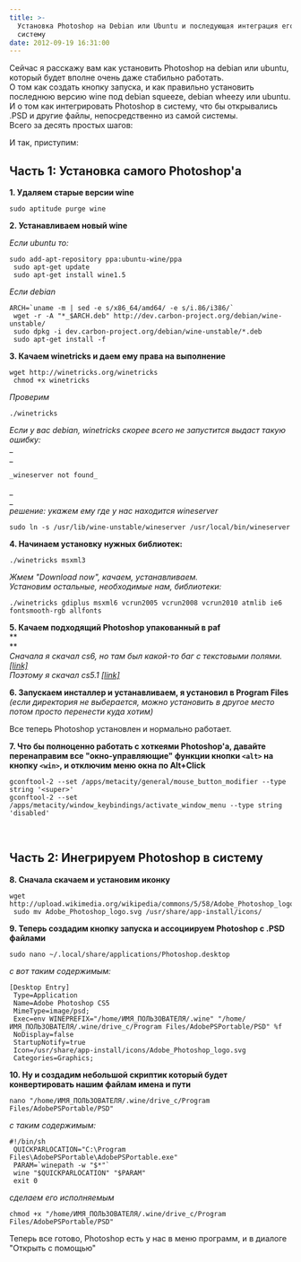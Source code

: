 ```yaml
---
title: >-
  Установка Photoshop на Debian или Ubuntu и последующая интеграция его в
  систему
date: 2012-09-19 16:31:00
---
```


Сейчас я расскажу вам как установить Photoshop на debian или ubuntu, который будет вполне очень даже стабильно работать.  
О том как создать кнопку запуска, и как правильно установить последнюю версию wine под debian squeeze, debian wheezy или ubuntu.  
И о том как интегрировать Photoshop в систему, что бы открывались .PSD и другие файлы, непосредственно из самой системы.  
Всего за десять простых шагов:

<!--more-->

И так, приступим:

## **Часть 1: Установка самого Photoshop'а**

  
**1\. Удаляем старые версии wine**
    
    
    sudo aptitude purge wine

  
**2\. Устанавливаем новый wine**

_Если ubuntu то:_
    
    
    sudo add-apt-repository ppa:ubuntu-wine/ppa  
     sudo apt-get update  
     sudo apt-get install wine1.5

  
_Если debian_
    
    
    ARCH=`uname -m | sed -e s/x86_64/amd64/ -e s/i.86/i386/`  
     wget -r -A "*_$ARCH.deb" http://dev.carbon-project.org/debian/wine-unstable/  
     sudo dpkg -i dev.carbon-project.org/debian/wine-unstable/*.deb  
     sudo apt-get install -f

  
**3\. Качаем winetricks и даем ему права на выполнение**
    
    
    wget http://winetricks.org/winetricks  
     chmod +x winetricks

  
_Проверим_
    
    
    ./winetricks

  
_Если у вас debian, winetricks скорее всего не запустится выдаст такую ошибку:_  
_  
_
    
    
    _wineserver not found_

_  
_  
_решение: укажем ему где у нас находится wineserver_
    
    
    sudo ln -s /usr/lib/wine-unstable/wineserver /usr/local/bin/wineserver

  
**4\. Начинаем установку нужных библиотек:**
    
    
    ./winetricks msxml3

  
_Жмем "Download now", качаем, устанавливаем._  
_Установим остальные, необходимые нам, библиотеки:_
    
    
    ./winetricks gdiplus msxml6 vcrun2005 vcrun2008 vcrun2010 atmlib ie6 fontsmooth-rgb allfonts

  
**5\. Качаем подходящий Photoshop упакованный в paf**  
**  
**  
_Сначала я скачал cs6, но там был какой-то баг с текстовыми полями. [[link]][1]_  
_Поэтому я скачал cs5.1 [[link]][2]_

**6\. Запускаем инсталлер и устанавливаем, я установил в Program Files**  
_(если директория не выберается, можно установить в другое место потом просто перенести куда хотим)_

Все теперь Photoshop установлен и нормально работает.

**7\. Что бы полноценно работать с хоткеями Photoshop'a, давайте перенаправим все "окно-управляющие" функции кнопки `<alt>` на кнопку `<win>`, и отключим меню окна по Alt+Click**
    
    
    gconftool-2 --set /apps/metacity/general/mouse_button_modifier --type string '<super>'  
    gconftool-2 --set /apps/metacity/window_keybindings/activate_window_menu --type string 'disabled'

&nbsp;

## **Часть 2: Инегрируем Photoshop в систему**

  
**8\. Сначала скачаем и установим иконку**
    
    
    wget http://upload.wikimedia.org/wikipedia/commons/5/58/Adobe_Photoshop_logo.svg  
     sudo mv Adobe_Photoshop_logo.svg /usr/share/app-install/icons/

  
**9\. Теперь создадим кнопку запуска и ассоциируем Photoshop с .PSD файлами**
    
    
    sudo nano ~/.local/share/applications/Photoshop.desktop

  
_с вот таким содержимым:_
    
    
    [Desktop Entry]  
     Type=Application  
     Name=Adobe Photoshop CS5  
     MimeType=image/psd;  
     Exec=env WINEPREFIX="/home/ИМЯ_ПОЛЬЗОВАТЕЛЯ/.wine" "/home/ИМЯ_ПОЛЬЗОВАТЕЛЯ/.wine/drive_c/Program Files/AdobePSPortable/PSD" %f  
     NoDisplay=false  
     StartupNotify=true  
     Icon=/usr/share/app-install/icons/Adobe_Photoshop_logo.svg  
     Categories=Graphics;

  
**10\. Ну и создадим небольшой скриптик который будет конвертировать нашим файлам имена и пути**
    
    
    nano "/home/ИМЯ_ПОЛЬЗОВАТЕЛЯ/.wine/drive_c/Program Files/AdobePSPortable/PSD"

  
_с таким содержимым:_
    
    
    #!/bin/sh  
     QUICKPARLOCATION="C:\Program Files\AdobePSPortable\AdobePSPortable.exe"  
     PARAM=`winepath -w "$*"`  
     wine "$QUICKPARLOCATION" "$PARAM"  
     exit 0

  
_сделаем его исполняемым_
    
    
    chmod +x "/home/ИМЯ_ПОЛЬЗОВАТЕЛЯ/.wine/drive_c/Program Files/AdobePSPortable/PSD"

Теперь все готово, Photoshop есть у нас в меню программ, и в диалоге "Открыть с помощью"

[1]: http://thepiratebay.se/torrent/7266185
[2]: http://thepiratebay.se/torrent/6908484/Adobe_Photoshop_CS5.1_Portable_Multilingual_%28PAF%29
